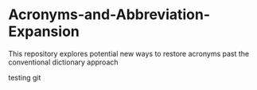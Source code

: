 # Acronyms-and-Abbreviation-Expansion
This repository explores potential new ways to restore acronyms past the conventional dictionary approach

testing git
